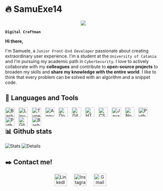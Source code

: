 # 🔥 SamuExe14

<p align="center">
<a href="https://github.com/SamuExe14">
<img src="https://readme-typing-svg.demolab.com?font=JetBrainsMono+Regular+Bold&duration=2500&pause=500&color=920CF7&random=false&width=435&lines=Front-End+Developer;Leonardi+Samuele+"/>
</a>
</p>

**`Digital Craftman`**

**Hi there,**

I'm Samuele, a `Junior Front-End Developer` passionate about creating extraordinary user experience. I'm a student at the `University of Catania` and I'm pursuing my academic path in `CyberSecurity`. I love to actively collaborate with my **colleagues** and contribute to **open-source projects** to broaden my skills and **share my knowledge with the entire world**. I like to think that every problem can be solved with an algorithm and a snippet code.

## ​🧰​ Languages and Tools
<a href="https://code.visualstudio.com/">
<img align="left" alt="Bash" width="30px" style="padding-right:10px;" src="https://cdn.jsdelivr.net/gh/devicons/devicon@v2.15.1/icons/vscode/vscode-original.svg"/>
</a>
<a href="https://www.linux.it/">
<img align="left" alt="Linux" width="30px" style="padding-right:10px;" src="https://cdn.jsdelivr.net/gh/devicons/devicon/icons/linux/linux-original.svg" />
</a>
<a href="https://www.typescriptlang.org/">
<img align="left" alt="TypeScript" width="30px" style="padding-right:10px;" src="https://cdn.jsdelivr.net/gh/devicons/devicon/icons/typescript/typescript-plain.svg" />
</a>
<a href="https://angular.io/">
<img align="left" alt="Angular" width="30px" style="padding-right:10px;" src="https://cdn.jsdelivr.net/gh/devicons/devicon/icons/angularjs/angularjs-plain.svg" />
</a>
<a href="https://git-scm.com/">
<a href="https://www.docker.com/">
<img align="left" alt="Docker" width="30px" style="padding-right:10px" src="https://cdn.jsdelivr.net/gh/devicons/devicon@v2.15.1/icons/docker/docker-plain-wordmark.svg">
</img>
</a>
<img align="left" alt="Git" width="30px" style="padding-right:10px;" src="https://cdn.jsdelivr.net/gh/devicons/devicon/icons/git/git-original.svg" />
</a>
<img align="left" alt="HTML" width="30px" style="padding-right:10px;" src="https://cdn.jsdelivr.net/gh/devicons/devicon/icons/html5/html5-plain.svg" />
<img align="left" alt="CSS" width="30px" style="padding-right:10px;" src="https://cdn.jsdelivr.net/gh/devicons/devicon/icons/css3/css3-plain.svg" />
<img align="left" alt="JavaScript" width="30px" style="padding-right:10px;" src="https://cdn.jsdelivr.net/gh/devicons/devicon/icons/javascript/javascript-plain.svg" />
<a href="https://nodejs.org/en">
<img align="left" alt="NodeJS" width="30px" style="padding-right:10px;" src="https://cdn.jsdelivr.net/gh/devicons/devicon/icons/nodejs/nodejs-original.svg" />
</a>
<a href="https://www.python.org/">
<img align="left" alt="Python" width="30px" style="padding-right:10px;" src="https://cdn.jsdelivr.net/gh/devicons/devicon/icons/python/python-plain.svg" />
</a>
<img align="left" alt="Python" width="30px" style="padding-right:10px;" src="https://cdn.jsdelivr.net/gh/devicons/devicon@v2.15.1/icons/c/c-original.svg" />
<a href="https://github.com/">
<img align="left" alt="GitHub" width="30px" style="padding-right:10px;" src="https://cdn.jsdelivr.net/gh/devicons/devicon/icons/github/github-original.svg" />
</a>
<img align="left" alt="Bash" width="30px" style="padding-right:10px;" src="https://cdn.jsdelivr.net/gh/devicons/devicon/icons/bash/bash-original.svg" />
<br />
<br />

## 📊​ Github stats
<p align="left">

<a><img src="http://github-profile-summary-cards.vercel.app/api/cards/stats?username=SamuExe14&theme=tokyonight" alt="Stats">
</img></a>
<a><img src="https://github-profile-summary-cards.vercel.app/api/cards/profile-details?username=SamuExe14&theme=tokyonight" alt="Details">
</img></a>
</p>


## ✒️​ Contact me!

<p align="center">
  <a href="https://www.linkedin.com/in/samuele-domenico-leonardi-52a557242/"><img width="40" alt="LinkedIn" title="LinkedIn" src="https://upload.wikimedia.org/wikipedia/commons/thumb/8/81/LinkedIn_icon.svg/2048px-LinkedIn_icon.svg.png"/></a>
  &#8287;&#8287;&#8287;&#8287;
   <a href="https://www.instagram.com/samu_leonardi/"><img width="40" alt="Instagram" title="Instagram" src="https://static.cdnlogo.com/logos/i/93/instagram.svg"/></a>
  &#8287;&#8287;&#8287;&#8287;
  <a href="https://mail.google.com/mail/u/0/#inbox?compose=GTvVlcRzDfhRmdRHpxNXhgvfFxSvBSdnSbHnNjnfqqTDDsFksxNcvJPDBDNZXCGWllzmVknPjFJNx"><img width="40" alt="Gmail" title="Gmail" src="https://mailmeteor.com/logos/assets/PNG/Gmail_Logo_512px.png"/></a>
  &#8287;&#8287;&#8287;&#8287;
</p>

